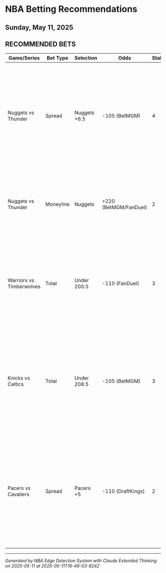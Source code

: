 # NBA Betting Recommendations
## Sunday, May 11, 2025

## RECOMMENDED BETS
| Game/Series | Bet Type | Selection | Odds | Stake | Reasoning |
|-------------|----------|-----------|------|-------|-----------|
| Nuggets vs Thunder | Spread | Nuggets +6.5 | -105 (BetMGM) | 4 | Denver's championship core remains intact, and the spread appears too wide for a home playoff game with Jokić's playoff experience. BetMGM offers the best value with -105 juice. |
| Nuggets vs Thunder | Moneyline | Nuggets | +220 (BetMGM/FanDuel) | 2 | While riskier, there's significant value on the defending champions at home with odds implying just a 31% win probability. |
| Warriors vs Timberwolves | Total | Under 200.5 | -110 (FanDuel) | 3 | This is the lowest total of all games with Minnesota's elite defense likely to dictate pace. The Warriors' home games against defensive teams often trend under. |
| Knicks vs Celtics | Total | Under 208.5 | -105 (BetMGM) | 3 | Playoff basketball at MSG typically features increased defensive intensity. Both teams have strong defenders who can disrupt offensive flow, and BetMGM offers the best price. |
| Pacers vs Cavaliers | Spread | Pacers +5 | -110 (DraftKings) | 2 | DraftKings offers the best line at +5 compared to +5.5 elsewhere. The Pacers' home-court advantage and typically strong offensive showing at home provides some cushion against this spread. |

---
*Generated by NBA Edge Detection System with Claude Extended Thinking on 2025-05-11 at 2025-05-11T16-49-03-824Z*
